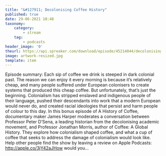 ```yaml
---
title: "&#127911; Decolonising Coffee History"
published: true
date: 29-06-2021 10:48
taxonomy:
    category:
        - stream
    tag:
        - podcasts
header_image: '0'
theurl: https://api.spreaker.com/download/episode/45214044/decolonising_coffee_history_v3.mp3
image: artwork-resized.jpg
template: item
--- 
```

Episode summary: Each sip of coffee we drink is steeped in dark colonial past. The reason we can enjoy it every morning is because it’s relatively cheap, and many people suffered under European colonisers to create systems that produced this cheap coffee. But unfortunately, that’s just the beginning. Colonialism has stripped enslaved and indigenous people of their language, pushed their descendants into work that a modern European would never do, and created racial ideologies that persist and harm people of colour to this day. In this bonus episode of A History of Coffee, documentary maker James Harper moderates a conversation between Professor Peter D’Sena, a leading historian from the decolonising academic movement, and Professor Jonathan Morris, author of Coffee: A Global History. They explore how colonialism shaped coffee, and what a cup of coffee that seeks to address the damage of colonialism would look like. Help other people find the show by leaving a review on Apple Podcasts: http://apple.co/3jY42aJHow would you…
